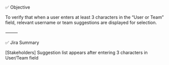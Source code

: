 ✅ Objective

To verify that when a user enters at least 3 characters in the “User or Team” field, relevant username or team suggestions are displayed for selection.

⸻

✅ Jira Summary

[Stakeholders] Suggestion list appears after entering 3 characters in User/Team field
